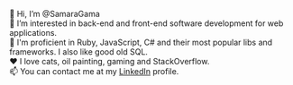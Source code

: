 👋 Hi, I’m @SamaraGama  
👀 I’m interested in back-end and front-end software development for web applications.  
🌱 I'm proficient in Ruby, JavaScript, C# and their most popular libs and frameworks. I also like good old SQL.  
:heart: I love cats, oil painting, gaming and StackOverflow.  
📫 You can contact me at my [LinkedIn](https://www.linkedin.com/in/samara-gama/) profile.  
